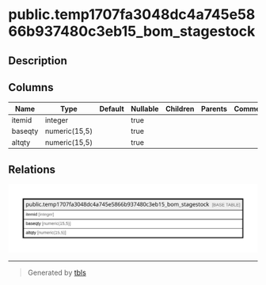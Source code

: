 # public.temp1707fa3048dc4a745e5866b937480c3eb15_bom_stagestock

## Description

## Columns

| Name | Type | Default | Nullable | Children | Parents | Comment |
| ---- | ---- | ------- | -------- | -------- | ------- | ------- |
| itemid | integer |  | true |  |  |  |
| baseqty | numeric(15,5) |  | true |  |  |  |
| altqty | numeric(15,5) |  | true |  |  |  |

## Relations

![er](public.temp1707fa3048dc4a745e5866b937480c3eb15_bom_stagestock.svg)

---

> Generated by [tbls](https://github.com/k1LoW/tbls)

